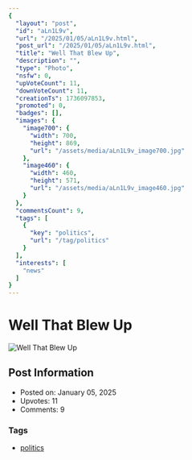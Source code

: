 ```yaml
---
{
  "layout": "post",
  "id": "aLn1L9v",
  "url": "/2025/01/05/aLn1L9v.html",
  "post_url": "/2025/01/05/aLn1L9v.html",
  "title": "Well That Blew Up",
  "description": "",
  "type": "Photo",
  "nsfw": 0,
  "upVoteCount": 11,
  "downVoteCount": 11,
  "creationTs": 1736097853,
  "promoted": 0,
  "badges": [],
  "images": {
    "image700": {
      "width": 700,
      "height": 869,
      "url": "/assets/media/aLn1L9v_image700.jpg"
    },
    "image460": {
      "width": 460,
      "height": 571,
      "url": "/assets/media/aLn1L9v_image460.jpg"
    }
  },
  "commentsCount": 9,
  "tags": [
    {
      "key": "politics",
      "url": "/tag/politics"
    }
  ],
  "interests": [
    "news"
  ]
}
---
```


# Well That Blew Up

![Well That Blew Up](/assets/media/aLn1L9v_image700.jpg)

## Post Information

- Posted on: January 05, 2025
- Upvotes: 11
- Comments: 9

### Tags

- [politics](/tag/politics)
